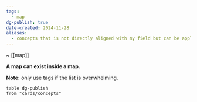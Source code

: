 ```yaml
---
tags:
  - map
dg-publish: true
date-created: 2024-11-28
aliases:
  - concepts that is not directly aligned with my field but can be applied
---
```

~ [[map]]

**A map can exist inside a map.**

**Note:** only use tags if the list is overwhelming.
```dataview
table dg-publish
from "cards/concepts"
```
